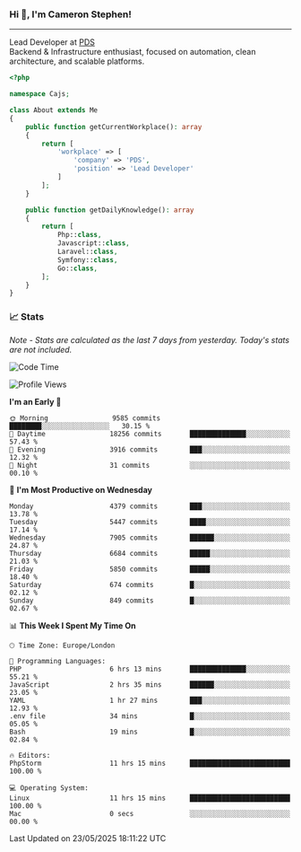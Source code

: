 ### Hi 👋, I'm Cameron Stephen!

---

Lead Developer at [PDS](https://prindatasolutions.co.uk)  
Backend & Infrastructure enthusiast, focused on automation, clean architecture, and scalable platforms.


```php
<?php

namespace Cajs;

class About extends Me
{
    public function getCurrentWorkplace(): array
    {
        return [
            'workplace' => [
                'company' => 'PDS',
                'position' => 'Lead Developer'
            ]
        ];
    }

    public function getDailyKnowledge(): array
    {
        return [
            Php::class,
            Javascript::class,
            Laravel::class,
            Symfony::class,
            Go::class,
        ];
    }
}
```

### 📈 Stats
<p><em>Note - Stats are calculated as the last 7 days from yesterday. Today's stats are not included.</em></p>


<!--START_SECTION:waka-->
![Code Time](http://img.shields.io/badge/Code%20Time-4%2C493%20hrs%2041%20mins-blue)

![Profile Views](http://img.shields.io/badge/Profile%20Views-2-blue)

**I'm an Early 🐤** 

```text
🌞 Morning                9585 commits        ████████░░░░░░░░░░░░░░░░░   30.15 % 
🌆 Daytime                18256 commits       ██████████████░░░░░░░░░░░   57.43 % 
🌃 Evening                3916 commits        ███░░░░░░░░░░░░░░░░░░░░░░   12.32 % 
🌙 Night                  31 commits          ░░░░░░░░░░░░░░░░░░░░░░░░░   00.10 % 
```
📅 **I'm Most Productive on Wednesday** 

```text
Monday                   4379 commits        ███░░░░░░░░░░░░░░░░░░░░░░   13.78 % 
Tuesday                  5447 commits        ████░░░░░░░░░░░░░░░░░░░░░   17.14 % 
Wednesday                7905 commits        ██████░░░░░░░░░░░░░░░░░░░   24.87 % 
Thursday                 6684 commits        █████░░░░░░░░░░░░░░░░░░░░   21.03 % 
Friday                   5850 commits        █████░░░░░░░░░░░░░░░░░░░░   18.40 % 
Saturday                 674 commits         █░░░░░░░░░░░░░░░░░░░░░░░░   02.12 % 
Sunday                   849 commits         █░░░░░░░░░░░░░░░░░░░░░░░░   02.67 % 
```


📊 **This Week I Spent My Time On** 

```text
🕑︎ Time Zone: Europe/London

💬 Programming Languages: 
PHP                      6 hrs 13 mins       ██████████████░░░░░░░░░░░   55.21 % 
JavaScript               2 hrs 35 mins       ██████░░░░░░░░░░░░░░░░░░░   23.05 % 
YAML                     1 hr 27 mins        ███░░░░░░░░░░░░░░░░░░░░░░   12.93 % 
.env file                34 mins             █░░░░░░░░░░░░░░░░░░░░░░░░   05.05 % 
Bash                     19 mins             █░░░░░░░░░░░░░░░░░░░░░░░░   02.84 % 

🔥 Editors: 
PhpStorm                 11 hrs 15 mins      █████████████████████████   100.00 % 

💻 Operating System: 
Linux                    11 hrs 15 mins      █████████████████████████   100.00 % 
Mac                      0 secs              ░░░░░░░░░░░░░░░░░░░░░░░░░   00.00 % 
```


 Last Updated on 23/05/2025 18:11:22 UTC
<!--END_SECTION:waka-->
